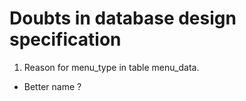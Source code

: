# Doubts in database design specification
1. Reason for menu_type in table menu_data.
  - Better name ?
